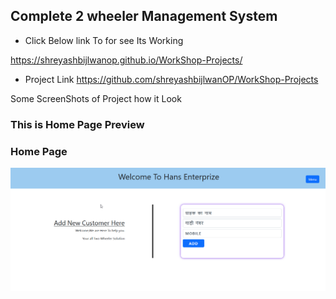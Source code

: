 ## Complete 2 wheeler Management System 

- Click Below link To for see Its Working 

https://shreyashbijlwanop.github.io/WorkShop-Projects/

- Project Link
https://github.com/shreyashbijlwanOP/WorkShop-Projects 

Some ScreenShots of Project how it Look

### This is Home Page Preview

### Home Page

![Home](./Mokeups/HomePage.png) 

